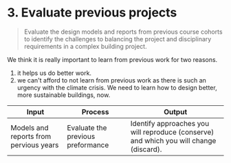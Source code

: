 # 3. Evaluate previous projects

> Evaluate the design models and reports from previous course cohorts to identify the challenges to balancing the project and disciplinary requirements in a complex building project.

We think it is really important to learn from previous work for two reasons. 
1. it helps us do better work.
2. we can't afford to not learn from previous work as there is such an urgency with the climate crisis. We need to learn how to design better, more sustainable buildings, now.

| Input | Process | Output |
|-------|---------|--------|
| Models and reports from pervious years    | Evaluate the previous preformance     | Identify approaches you will reproduce (conserve) and which you will change (discard).    |

